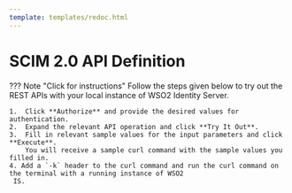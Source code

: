 ```yaml
---
template: templates/redoc.html
---
```


# SCIM 2.0 API Definition

??? Note "Click for instructions"
    Follow the steps given below to try out the REST APIs with your local instance of WSO2 Identity Server.
    
    1.  Click **Authorize** and provide the desired values for authentication. 
    2.  Expand the relevant API operation and click **Try It Out**.  
    3.  Fill in relevant sample values for the input parameters and click **Execute**. 
        You will receive a sample curl command with the sample values you filled in. 
    4. Add a `-k` header to the curl command and run the curl command on the terminal with a running instance of WSO2
     IS. 

<redoc spec-url={{base_path}}/apis/restapis/scim2.yaml></redoc>
<script src="https://cdn.jsdelivr.net/npm/redoc@next/bundles/redoc.standalone.js"> </script>